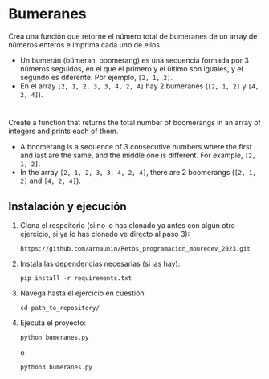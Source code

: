 # Bumeranes

Crea una función que retorne el número total de bumeranes de un array de números enteros e imprima cada uno de ellos.

- Un bumerán (búmeran, boomerang) es una secuencia formada por 3 números seguidos, en el que el primero y el último son iguales, y el segundo es diferente. Por ejemplo, `[2, 1, 2]`.
- En el array `[2, 1, 2, 3, 3, 4, 2, 4]` hay 2 bumeranes (`[2, 1, 2]` y `[4, 2, 4]`).

#

Create a function that returns the total number of boomerangs in an array of integers and prints each of them.

- A boomerang is a sequence of 3 consecutive numbers where the first and last are the same, and the middle one is different. For example, `[2, 1, 2]`.
- In the array `[2, 1, 2, 3, 3, 4, 2, 4]`, there are 2 boomerangs (`[2, 1, 2]` and `[4, 2, 4]`).


## Instalación y ejecución
1. Clona el respoitorio (si no lo has clonado ya antes con algún otro ejercicio, si ya lo has clonado ve directo al paso 3):
   ```
   https://github.com/arnaunin/Retos_programacion_mouredev_2023.git
   ```
2. Instala las dependencias necesarias (si las hay):
   ```
   pip install -r requirements.txt
   ```
3. Navega hasta el ejercicio en cuestión:
   ```
   cd path_to_repository/
   ```
4. Ejecuta el proyecto:
   ```
   python bumeranes.py
   ```
   o
   ```
   python3 bumeranes.py